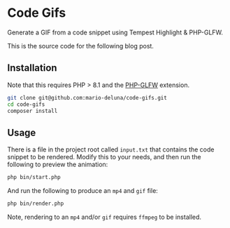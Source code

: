 # Code Gifs

Generate a GIF from a code snippet using Tempest Highlight & PHP-GLFW.

This is the source code for the following blog post.

## Installation

Note that this requires PHP > 8.1 and the [PHP-GLFW](https://github.com/mario-deluna/php-glfw) extension.

```bash
git clone git@github.com:mario-deluna/code-gifs.git
cd code-gifs
composer install
```

## Usage

There is a file in the project root called `input.txt` that contains the code snippet to be rendered. Modify this to your needs, and then run the following to preview the animation:

```bash
php bin/start.php
```

And run the following to produce an `mp4` and `gif` file:

```bash
php bin/render.php
```

Note, rendering to an `mp4` and/or `gif` requires `ffmpeg` to be installed.